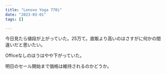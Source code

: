 ```yaml
---
title: "Lenovo Yoga 770i"
date: "2023-03-01"
tags: []

---
```


今日見たら値段が上がっていた。25万て。直販より高いのはさすがに何かの間違いだと思いたい。

Officeなしのほうはやや下がっていた。

明日のセール開始まで価格は維持されるのかどうか。
